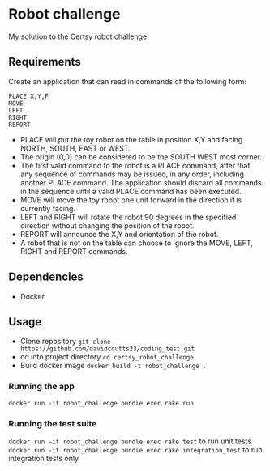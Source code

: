 # Robot challenge

My solution to the Certsy robot challenge

## Requirements

Create an application that can read in commands of the following form:

```plain
PLACE X,Y,F
MOVE
LEFT
RIGHT
REPORT
```

- PLACE will put the toy robot on the table in position X,Y and facing NORTH, SOUTH, EAST or WEST.
- The origin (0,0) can be considered to be the SOUTH WEST most corner.
- The first valid command to the robot is a PLACE command, after that, any sequence of commands may be issued, in any order, including another PLACE command. The application should discard all commands in the sequence until a valid PLACE command has been executed.
- MOVE will move the toy robot one unit forward in the direction it is currently facing.
- LEFT and RIGHT will rotate the robot 90 degrees in the specified direction without changing the position of the robot.
- REPORT will announce the X,Y and orientation of the robot.
- A robot that is not on the table can choose to ignore the MOVE, LEFT, RIGHT and REPORT commands.

## Dependencies

* Docker

## Usage

- Clone repository `git clone https://github.com/davidcoutts23/coding_test.git`
- cd into project directory `cd certsy_robot_challenge`
- Build docker image `docker build -t robot_challenge .`

### Running the app

`docker run -it robot_challenge bundle exec rake run`

### Running the test suite 

`docker run -it robot_challenge bundle exec rake test` to run unit tests
`docker run -it robot_challenge bundle exec rake integration_test` to run integration tests only



